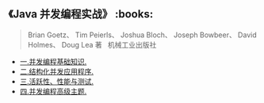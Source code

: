 <h2>《Java 并发编程实战》 :books: </h2> 

> Brian Goetz、 Tim Peierls、 Joshua Bloch、 Joseph Bowbeer、 David Holmes、 Doug Lea 著     机械工业出版社

* <a href="https://github.com/wuping5719/MyCNBlogs/blob/master/Reading-Notes/JavaConcurrencyInPractice/ConcurrencyInPractice-1.md">一.并发编程基础知识.</a>
* <a href="https://github.com/wuping5719/MyCNBlogs/blob/master/Reading-Notes/JavaConcurrencyInPractice/ConcurrencyInPractice-2.md">二.结构化并发应用程序.</a>
* <a href="https://github.com/wuping5719/MyCNBlogs/blob/master/Reading-Notes/JavaConcurrencyInPractice/ConcurrencyInPractice-3.md">三.活跃性、性能与测试.</a>
* <a href="https://github.com/wuping5719/MyCNBlogs/blob/master/Reading-Notes/JavaConcurrencyInPractice/ConcurrencyInPractice-4.md">四.并发编程高级主题.</a>
